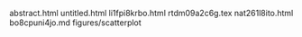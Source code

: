 abstract.html
untitled.html
li1fpi8krbo.html
rtdm09a2c6g.tex
nat261l8ito.html
bo8cpuni4jo.md
figures/scatterplot